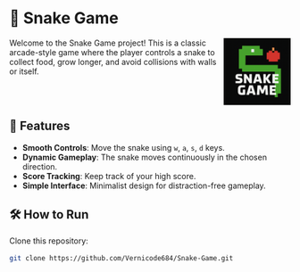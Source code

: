 # 🐍 Snake Game

<img align="right" src="Snake Game.png" alt="Snake Game Logo" width="120" style="vertical-align: top;" />


Welcome to the Snake Game project! This is a classic arcade-style game where the player controls a snake to collect food, grow longer, and avoid collisions with walls or itself.


<br>
<br>

## 🚀 Features
- **Smooth Controls**: Move the snake using `w`, `a`, `s`, `d` keys.
- **Dynamic Gameplay**: The snake moves continuously in the chosen direction.
- **Score Tracking**: Keep track of your high score.
- **Simple Interface**: Minimalist design for distraction-free gameplay.

## 🛠️ How to Run

Clone this repository:

```bash
git clone https://github.com/Vernicode684/Snake-Game.git

